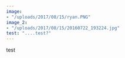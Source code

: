 ```yaml
---
image:
- "/uploads/2017/08/15/ryan.PNG"
image_2:
- "/uploads/2017/08/15/20160722_193224.jpg"
test: "....test?"
---
```



test